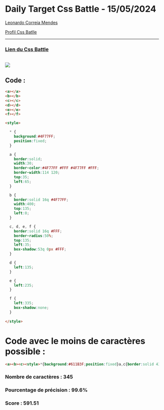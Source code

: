 # Daily Target Css Battle - 15/05/2024

[Leonardo Correia Mendes](https://github.com/leonardo-correiamendes)

[Profil Css Batlle](https://cssbattle.dev/player/PxahljaEJJesW2q41DyRFOpJIt73)

<hr>

### [Lien du Css Battle](https://cssbattle.dev/play/xGquQxReWMxPEMTjj21X)
<br>

<img src="https://firebasestorage.googleapis.com/v0/b/cssbattleapp.appspot.com/o/user%2Fummd3POvEDfFyeFvVdOMG3OOrwE2%2Ftargets%2Ftarget_OVF8RBJ.png?alt=media">

<br>

## Code : 
```html
<a></a>
<b></b>
<c></c>
<d></d>
<e></e>
<f></f>

<style>

  * {
    background:#4F77FF;
    position:fixed;
  }

  a {
    border:solid;
    width:30;
    border-color:#4F77FF #FFF #4F77FF #FFF;
    border-width:114 120;
    top:35;
    left:65;
  }

  b {
    border:solid 16q #4F77FF;
    width:400;
    top:135;
    left:0;
  }

  c, d, e, f {
    border:solid 16q #FFF;
    border-radius:50%;
    top:135;
    left:35;
    box-shadow:53q 0px #FFF;
  }

  d {
    left:135;
  }

  e {
    left:235;
  }

  f {
    left:335;
    box-shadow:none;
  }
  
</style>
```

# Code avec le moins de caractères possible : 

```html
<a><b><c><style>*{background:#611B3F;position:fixed}a,c{border:solid 43q #BE3184;width:120;top:50;left:100}b{border:solid;width:120;border-color:#A1226D#611B3F#611B3F;border-width:40;top:130;left:100}c{width:40;top:170;left:140
```

### Nombre de caractères : 345
### Pourcentage de précision : 99.6%
### Score : 591.51